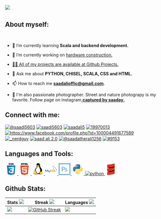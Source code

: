 <p height="0"></p>
<h1>
<a href="https://linkedin.com/in/saadali5" target="_blank">
  <img src="Images/image.png" align='center' ></a>
</h1>

<h2 align="left"> About myself:</h2><br>

<p align='left'>

* 🌱 I’m currently learning **Scala and backend development.**
  
* 🔭 I’m currently working on <a href='https://github.com/saadali05/CHISEL-LABS'>hardware construction.

* 👨‍💻 All of my projects are available at <a href = "https://github.com/saadali05?tab=repositories" > Github Projects. </a>

* 💬 Ask me about **PYTHON, CHISEL, SCALA, CSS and HTML.**

* 📫 How to reach me **saadalioffic@gmail.com**.

* 📸 I'm also passionate photographer. Street and nature photograpy is my favorite. Follow page on instagram<a href="https://www.instagram.com/captured_by_saaday/" target="blank"> **captured by saaday**. </a> 
</p>

<h2 align="left"> Connect with me:</h2>
<p align="left">
<a href="https://dev.to/@saadi5603" target="blank"><img align="center" src="https://raw.githubusercontent.com/rahuldkjain/github-profile-readme-generator/master/src/images/icons/Social/devto.svg" alt="@saadi5603" height="30" width="40" /></a>
<a href="https://twitter.com/saadi5603" target="blank"><img align="center" src="https://raw.githubusercontent.com/rahuldkjain/github-profile-readme-generator/master/src/images/icons/Social/twitter.svg" alt="saadi5603" height="30" width="40" /></a>
<a href="https://linkedin.com/in/saadali5" target="blank"><img align="center" src="https://raw.githubusercontent.com/rahuldkjain/github-profile-readme-generator/master/src/images/icons/Social/linked-in-alt.svg" alt="saadali5" height="30" width="40" /></a>
<a href="https://stackoverflow.com/users/19970013" target="blank"><img align="center" src="https://raw.githubusercontent.com/rahuldkjain/github-profile-readme-generator/master/src/images/icons/Social/stack-overflow.svg" alt="19970013" height="30" width="40" /></a>
<a href="https://www.facebook.com/people/Saad-Ali/100004491677589/" target="blank"><img align="center" src="https://raw.githubusercontent.com/rahuldkjain/github-profile-readme-generator/master/src/images/icons/Social/facebook.svg" alt="https://www.facebook.com/profile.php?id=100004491677589" height="30" width="40" /></a>
<a href="https://instagram.com/_nerdguy" target="blank"><img align="center" src="https://raw.githubusercontent.com/rahuldkjain/github-profile-readme-generator/master/src/images/icons/Social/instagram.svg" alt="_nerdguy" height="30" width="40" /></a>
<a href="https://www.youtube.com/channel/UC3p7SV8KwL18fOTiAyqG3xw" target="blank"><img align="center" src="https://raw.githubusercontent.com/rahuldkjain/github-profile-readme-generator/master/src/images/icons/Social/youtube.svg" alt="saad ali 2.0" height="30" width="40" /></a>
<a href="https://www.hackerrank.com/@saadatherali1256" target="blank"><img align="center" src="https://raw.githubusercontent.com/rahuldkjain/github-profile-readme-generator/master/src/images/icons/Social/hackerrank.svg" alt="@saadatherali1256" height="30" width="40" /></a>
<a href="https://discord.gg/AVUCvJx9" target="blank"><img align="center" src="https://raw.githubusercontent.com/rahuldkjain/github-profile-readme-generator/master/src/images/icons/Social/discord.svg" alt="#9153" height="30" width="40" /></a>
</p>


<h2 align="left"> Languages and Tools:</h2>
<p align="left"> 
  <a href="https://www.w3schools.com/css/" target="_blank" rel="noreferrer"> <img src="https://raw.githubusercontent.com/devicons/devicon/master/icons/css3/css3-original-wordmark.svg" alt="css3" width="40" height="40"/> </a>
  <a href="https://www.w3.org/html/" target="_blank" rel="noreferrer"> <img src="https://raw.githubusercontent.com/devicons/devicon/master/icons/html5/html5-original-wordmark.svg" alt="html5" width="40" height="40"/> </a> 
  <a href="https://www.linux.org/" target="_blank" rel="noreferrer"> <img src="https://raw.githubusercontent.com/devicons/devicon/master/icons/linux/linux-original.svg" alt="linux" width="40" height="40"/> </a> 
  <a href="https://www.mysql.com/" target="_blank" rel="noreferrer"> <img src="https://raw.githubusercontent.com/devicons/devicon/master/icons/mysql/mysql-original-wordmark.svg" alt="mysql" width="40" height="40"/> </a>
  <a href="https://www.photoshop.com/en" target="_blank" rel="noreferrer"> <img src="https://raw.githubusercontent.com/devicons/devicon/master/icons/photoshop/photoshop-line.svg" alt="photoshop" width="40" height="40"/> </a> 
  <a href="https://www.python.org" target="_blank" rel="noreferrer"> <img src="https://raw.githubusercontent.com/devicons/devicon/master/icons/python/python-original.svg" alt="python" width="40" height="40"/> </a> 
  <a href="https://www.figma.com/" target="_blank" rel="noreferrer"> <img src="https://upload.wikimedia.org/wikipedia/commons/3/33/Figma-logo.svg" alt="python" width="40" height="40"/> </a> 
  <a href="https://www.scala-lang.org" target="_blank" rel="noreferrer"> <img src="https://raw.githubusercontent.com/devicons/devicon/master/icons/scala/scala-original.svg" alt="scala" width="40" height="40"/> </a> </p>

<h2 align="left"> Github Stats: </h2> 

|Stats <img src='.github/workflows/cartoon1.gif' height=20/>|Streak <img src='.github/workflows/cartoon1.gif' height=20/>|Languages <img src='.github/workflows/cartoon1.gif' height=20/>
|---|---|---|
|[![](http://github-profile-summary-cards.vercel.app/api/cards/stats?username=saadali05&theme=gruvbox)](https://github.com/saadali05/)|[![GitHub Streak](https://streak-stats.demolab.com?user=saadali05&theme=gruvbox&hide_border=true&border_radius=32&date_format=j%20M%5B%20Y%5D&ring=888888)](https://github.com/saadali05/)|[![](http://github-profile-summary-cards.vercel.app/api/cards/repos-per-language?username=saadali05&theme=gruvbox)](https://github.com/saadali05/)|
